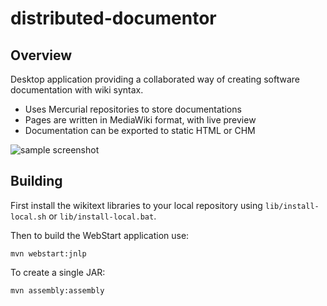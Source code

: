 distributed-documentor
======================

Overview
--------

Desktop application providing a collaborated way of creating software documentation with wiki syntax.

* Uses Mercurial repositories to store documentations
* Pages are written in MediaWiki format, with live preview
* Documentation can be exported to static HTML or CHM
 
![sample screenshot](https://raw.github.com/vigoo/distributed-documentor/master/doc/media/DistributedDocumentor.png "Sample screenshot")

Building
--------
First install the wikitext libraries to your local repository using `lib/install-local.sh` or `lib/install-local.bat`.

Then to build the WebStart application use:
```
mvn webstart:jnlp
```

To create a single JAR:

```
mvn assembly:assembly
```
